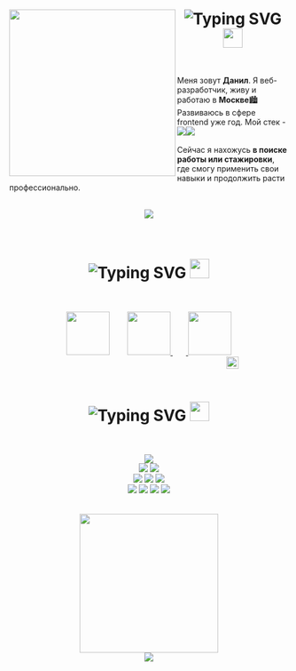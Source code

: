 <div align="center">
  <img src="https://devathon.com/wp-content/uploads/2020/01/react-js-developers-devathon-2-1.png" width="300" align="left">
  <h1>
    <img src="https://readme-typing-svg.herokuapp.com?font=Ariel&weight=900&size=33&duration=1000&pause=1000&color=000000&vCenter=true&width=121&height=36&lines=%D0%9F%D1%80%D0%B8%D0%B2%D0%B5%D1%82!" alt="Typing SVG" />
    <img src="https://s12.gifyu.com/images/SQHG6.gif" width="35">
  </h1>
</div>
<div>
<br>
  <p>Меня зовут <b>Данил</b>. Я веб-разработчик, живу и работаю в <b>Москве</b>🏙️Развиваюсь в сфере frontend уже год. Мой стек - 
<img src="https://img.shields.io/badge/vuejs-%2335495e.svg?style=for-the-badge&logo=vuedotjs&logoColor=%234FC08D"><img src="https://img.shields.io/badge/node.js-6DA55F?style=for-the-badge&logo=node.js&logoColor=white">
    <br><br> Сейчас я нахожусь <b>в поиске работы или стажировки</b>, где смогу применить свои навыки и продолжить расти профессионально.</p>
<br>
  <div align="center">
  <img src="https://github-profile-trophy.vercel.app/?username=chapych&theme=discord&column=-1&no-frame=true&no-bg=true&title=Followers,Commit,Repositories">
</div>
</div>
<br>
<br>
<div align="center">
  <h1>
    <img src="https://readme-typing-svg.herokuapp.com?font=Ariel&weight=900&size=33&duration=1000&pause=1000&color=000000&vCenter=true&width=146&height=36&lines=%D0%9A%D0%BE%D0%BD%D1%82%D0%B0%D0%BA%D1%82%D1%8B" alt="Typing SVG" />
    <img src="https://cdn-0.emojis.wiki/emoji-pics-lf/telegram/telephone-receiver-telegram.gif" width="35">
  </h1>
  <br>
<br>
  <a href="pasechnik.dany@yandex.ru"><img src="https://i.ibb.co/h8p00Rg/gmail.png" width="78"></a>
  <img src="https://img.alicdn.com/imgextra/i4/6000000003119/O1CN01XwOE5b1YuXpzFNGwq_!!6000000003119-0-tbvideo.jpg" width="24" height="0">
  <a href="https://t.me/Chandelier_In_Space"><img src="https://i.ibb.co/RN5bQkM/telegram-1.png" width="78"> 
  <img src="https://img.alicdn.com/imgextra/i4/6000000003119/O1CN01XwOE5b1YuXpzFNGwq_!!6000000003119-0-tbvideo.jpg" width="24" height="0">
  <a href="https://hh.ru/resume/dce6c561ff058943e00039ed1f363948437079?customDomain=1"><img src="https://upload.wikimedia.org/wikipedia/commons/7/79/HeadHunter_logo.png" width="78"></a>
<br>
<img src="https://img.alicdn.com/imgextra/i4/6000000003119/O1CN01XwOE5b1YuXpzFNGwq_!!6000000003119-0-tbvideo.jpg" width="298" height="0">
<img src="https://chatdoma.ru/wa-data/public/shop/img/source.gif" width="22">
</div>
<br>
<div align="center">
<h1>
  <img src="https://readme-typing-svg.herokuapp.com?font=Ariel&weight=900&size=33&duration=1000&pause=1000&color=000000&vCenter=true&width=202&height=36&lines=%E3%85%A4%E3%85%A4%D0%AF%D0%B7%D1%8B%D0%BA%D0%B8%E3%85%A4%E3%85%A4;%D0%98%D0%BD%D1%81%D1%82%D1%80%D1%83%D0%BC%D0%B5%D0%BD%D1%82%D1%8B" alt="Typing SVG" />
  <img src="https://s12.gifyu.com/images/SQKME.gif" width="35">
</h1> 
</div>
<br>
<br>
<div align="center">
<div align="center">
<div align="center">
<div align="center">
<img src="https://img.shields.io/badge/javascript-%23323330.svg?style=for-the-badge&logo=javascript&logoColor=%23F7DF1E" />
</div>
<img src="https://img.shields.io/badge/vuejs-%2335495e.svg?style=for-the-badge&logo=vuedotjs&logoColor=%234FC08D" />
<img src="https://img.shields.io/badge/node.js-6DA55F?style=for-the-badge&logo=node.js&logoColor=white" />
</div>
<img src="https://img.shields.io/badge/Vuetify-1867C0?style=for-the-badge&logo=vuetify&logoColor=AEDDFF" />
<img src="https://img.shields.io/badge/webpack-%238DD6F9.svg?style=for-the-badge&logo=webpack&logoColor=black" />
<img src="https://img.shields.io/badge/SASS-hotpink.svg?style=for-the-badge&logo=SASS&logoColor=white" />
</div>
<img src="https://img.shields.io/badge/postgres-%23316192.svg?style=for-the-badge&logo=postgresql&logoColor=white">
  <img src="https://img.shields.io/badge/docker-%230db7ed.svg?style=for-the-badge&logo=docker&logoColor=white">
<img src="https://img.shields.io/badge/Postman-FF6C37?style=for-the-badge&logo=postman&logoColor=white">
<img src="https://img.shields.io/badge/git-%23121011.svg?style=for-the-badge&logo=git&logoColor=white">
</div>
<br>
<br>
<div align="center">
<img src="https://media.giphy.com/media/v1.Y2lkPTc5MGI3NjExeGg1dGxjZmhlcm1qcHI1azFxNnQzdDF4MWppaHNxeWh2eno3ZW8xZyZlcD12MV9pbnRlcm5hbF9naWZfYnlfaWQmY3Q9Zw/SWoSkN6DxTszqIKEqv/giphy.gif" width="250">  <br>
  <img src="https://komarev.com/ghpvc/?username=Peper0niSpray&color=blueviolet&label=PROFILE+VIEWS">
</div>
